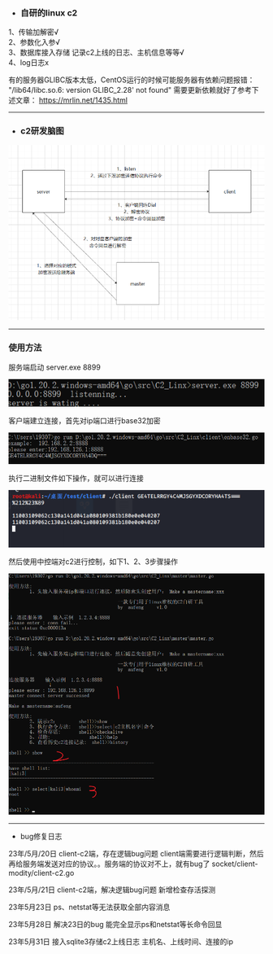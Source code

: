 - ### 自研的linux c2
1、传输加解密√<br> 
2、参数化入参√<br>
3、数据库接入存储 记录c2上线的日志、主机信息等等√<br>
4、log日志x

有的服务器GLIBC版本太低，CentOS运行的时候可能服务器有依赖问题报错： "/lib64/libc.so.6: version GLIBC_2.28' not found"
需要更新依赖就好了参考下述文章：   https://mrlin.net/1435.html

----------------

- ### c2研发脑图

![c2研发脑图](/png/1.png)

---------------------------------------


### 使用方法
服务端启动
server.exe 8899

![](/png/2.png)

客户端建立连接，首先对ip端口进行base32加密

![](/png/3.png)


执行二进制文件如下操作，就可以进行连接

![](/png/4.png)


然后使用中控端对c2进行控制，如下1、2、3步骤操作

![](/png/5.png)




---------------------------------------


- bug修复日志

23年/5月/20日 client-c2端，存在逻辑bug问题
client端需要进行逻辑判断，然后再给服务端发送对应的协议。。服务端的协议对不上，就有bug了
socket/client-modity/client-c2.go

23年/5月/21日 client-c2端，解决逻辑bug问题 新增检查存活探测

23年5月23日  ps、netstat等无法获取全部内容消息

23年5月28日 解决23日的bug
能完全显示ps和netstat等长命令回显


23年5月31日 接入sqlite3存储c2上线日志
主机名、上线时间、连接的ip
